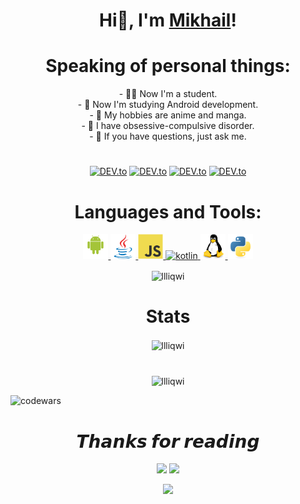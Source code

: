 <h1 align="center">Hi👋, I'm <a href="https://t.me/lliqwi">Mikhail</a>!</h1>
<h1 align="center"> Speaking of personal things:</h1>
<div align="center">- 👨‍🏛 Now I'm a student.</div>
<div align="center">- 🌱 Now I'm studying Android development.</div>
<div align="center">- 🤔 My hobbies are anime and manga.</div>
<div align="center">- 💼 I have obsessive-compulsive disorder.</div>
<div align="center">- 💬 If you have questions, just ask me.</div>
<div align="center">
    <h1></h1>
</div>
<div align="center"><a href="https://shikimori.me/liqwi" target="_blank"><img src="https://img.shields.io/badge/Shikimori-%23800080?logo=Logo" alt="DEV.to"></a>
<a href="https://vk.com/halliucination" target="_blank"><img src="https://img.shields.io/badge/Вконтакте-%230000FF?logo=Logo" alt="DEV.to"></a>
<a href="https://soundcloud.com/liqwi" target="_blank"><img src="https://img.shields.io/badge/Soundcloud-%23FFA500?logo=Logo" alt="DEV.to"></a>
<a href="https://t.me/lliqwi" target="_blank"><img src="https://img.shields.io/badge/Telegram-%2300BFFF?logo=Logo" alt="DEV.to"></a>
</div>
<h1 align="center">Languages and Tools:</h1>
<p align="center"> <a href="https://developer.android.com" target="_blank" rel="noreferrer"> <img src="https://raw.githubusercontent.com/devicons/devicon/master/icons/android/android-original-wordmark.svg" alt="android" width="40" height="40"/> </a> <a href="https://www.java.com" target="_blank" rel="noreferrer"> <img src="https://raw.githubusercontent.com/devicons/devicon/master/icons/java/java-original.svg" alt="java" width="40" height="40"/> </a> <a href="https://developer.mozilla.org/en-US/docs/Web/JavaScript" target="_blank" rel="noreferrer"> <img src="https://raw.githubusercontent.com/devicons/devicon/master/icons/javascript/javascript-original.svg" alt="javascript" width="40" height="40"/> </a> <a href="https://kotlinlang.org" target="_blank" rel="noreferrer"> <img src="https://www.vectorlogo.zone/logos/kotlinlang/kotlinlang-icon.svg" alt="kotlin" width="40" height="40"/> </a> <a href="https://www.linux.org/" target="_blank" rel="noreferrer"> <img src="https://raw.githubusercontent.com/devicons/devicon/master/icons/linux/linux-original.svg" alt="linux" width="40" height="40"/> </a> <a href="https://www.python.org" target="_blank" rel="noreferrer"> <img src="https://raw.githubusercontent.com/devicons/devicon/master/icons/python/python-original.svg" alt="python" width="40" height="40"/> </a> </p>
<div align="center"><img align="center" src="https://github-readme-stats.vercel.app/api/top-langs?username=llliqwi&show_icons=true&locale=en&layout=compact&theme=tokyonight" alt="llliqwi" /></div>

<div align="center">
    <h1>Stats</h1>
</div>
<div align="center"><img align="center" src="https://github-readme-stats.vercel.app/api?username=llliqwi&show_icons=true&locale=en&theme=tokyonight" alt="llliqwi" /> </div>
<div align="center">
    <h1> </h1>
</div>
<div align="center"><img align="center" src="https://github-readme-streak-stats.herokuapp.com/?user=llliqwi&&theme=tokyonight" alt="llliqwi" /></div>

![codewars](https://www.codewars.com/users/llliqwi/badges/large)
<div align="center">
    <h1>𝙏𝙝𝙖𝙣𝙠𝙨 𝙛𝙤𝙧 𝙧𝙚𝙖𝙙𝙞𝙣𝙜</h1>
</div>

<div align="center">
    <img src="https://typograssy.deno.dev/api?text=Thank%20you%20for%20visiting%20my%20profile!&l0=none&l1=ef858c&l2=62b7d8&l3=ffb6c1&l4=caf9ff&bg=none&frame=none&speed=250&comment=">
    <img src="https://count.getloli.com/get/@Art1ord?theme=moebooru">
</div>

<p align="center"><img src="https://komarev.com/ghpvc/?username=llliqwi&style=flat-square&color=blueviolet" alt=""><img
src="https://img.shields.io/github/followers/llliqwi?logo=github&style=for-the-badge&color=0891b2&labelColor=1c1917" /></p>









